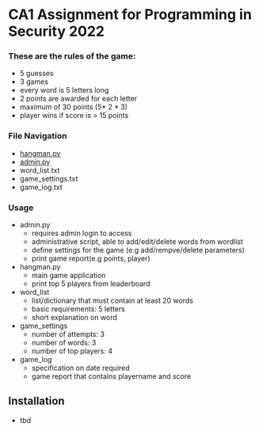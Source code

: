 # CA1 Assignment for Programming in Security 2022 

### These are the rules of the game:

- 5 guesses
- 3 games
- every word is 5 letters long
- 2 points are awarded for each letter
- maximum of 30 points (5* 2 * 3)
- player wins if score is > 15 points
### File Navigation
- [hangman.py](#hangman)
- [admin.py](#admin)
- word_list.txt
- game_settings.txt
- game_log.txt

### Usage
- admin.py
    - requires admin login to access 
    - administrative script, able to add/edit/delete words from wordlist
    - define settings for the game (e.g add/rempve/delete parameters)
    - print game report(e.g points, player)
- hangman.py
    - main game application
    - print top 5 players from leaderboard
- word_list
    - list/dictionary that must contain at least 20 words
    - basic requirements: 5 letters
    - short explanation on word
- game_settings
    - number of attempts: 3
    - number of words: 3
    - number of top players: 4
- game_log
    - specification on date required
    - game report that contains playername and score


## Installation
- tbd
